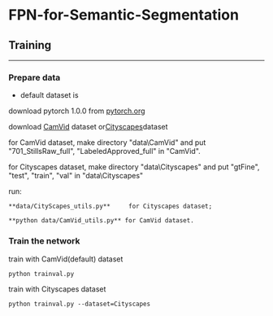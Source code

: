 # FPN-for-Semantic-Segmentation

## Training

---

### Prepare data

- default dataset is 

download pytorch 1.0.0 from [pytorch.org](https://pytorch.org)

download [CamVid](http://mi.eng.cam.ac.uk/research/projects/VideoRec/CamVid/) dataset or[Cityscapes](https://www.cityscapes-dataset.com/)dataset

for CamVid dataset, make directory "data\CamVid" and put "701_StillsRaw_full", "LabeledApproved_full" in "CamVid".

for Cityscapes dataset, make directory "data\Cityscapes" and put "gtFine", "test", "train", "val" in "data\Cityscapes"

run:

```
**data/CityScapes_utils.py**     for Cityscapes dataset;
```

```
**python data/CamVid_utils.py** for CamVid dataset.
```

### Train the network

train with CamVid(default) dataset

```
python trainval.py
```

train with Cityscapes dataset

```
python trainval.py --dataset=Cityscapes
```

